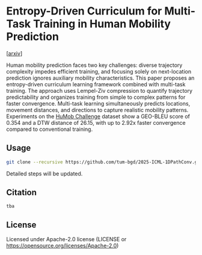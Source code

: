 # Entropy-Driven Curriculum for Multi-Task Training in Human Mobility Prediction

[[arxiv]()]

Human mobility prediction faces two key challenges: diverse trajectory complexity impedes efficient training, and focusing solely on next-location prediction ignores auxiliary mobility characteristics. This paper proposes an entropy-driven curriculum learning framework combined with multi-task training. The approach uses Lempel-Ziv compression to quantify trajectory predictability and organizes training from simple to complex patterns for faster convergence. Multi-task learning simultaneously predicts locations, movement distances, and directions to capture realistic mobility patterns. Experiments on the [HuMob Challenge](https://connection.mit.edu/humob-challenge-2023/) dataset show a GEO-BLEU score of 0.354 and a DTW distance of 26.15, with up to 2.92x faster convergence compared to conventional training.

## Usage

```bash
git clone --recursive https://github.com/tum-bgd/2025-ICML-1DPathConv.git
```

Detailed steps will be updated.

## Citation

```
tba
```

## License

Licensed under Apache-2.0 license (LICENSE or https://opensource.org/licenses/Apache-2.0)

